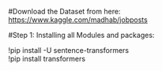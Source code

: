 #Download the Dataset from here:
https://www.kaggle.com/madhab/jobposts

#Step 1: 
Installing all Modules and packages:

!pip install -U sentence-transformers	
!pip install transformers
